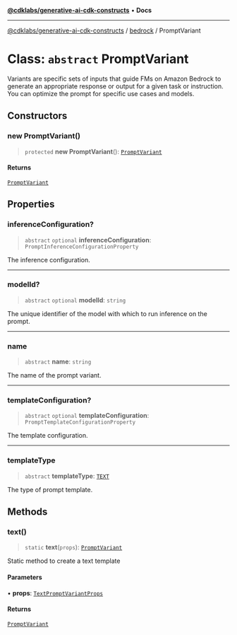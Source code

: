 [**@cdklabs/generative-ai-cdk-constructs**](../../../README.md) • **Docs**

***

[@cdklabs/generative-ai-cdk-constructs](../../../README.md) / [bedrock](../README.md) / PromptVariant

# Class: `abstract` PromptVariant

Variants are specific sets of inputs that guide FMs on Amazon Bedrock to
generate an appropriate response or output for a given task or instruction.
You can optimize the prompt for specific use cases and models.

## Constructors

### new PromptVariant()

> `protected` **new PromptVariant**(): [`PromptVariant`](PromptVariant.md)

#### Returns

[`PromptVariant`](PromptVariant.md)

## Properties

### inferenceConfiguration?

> `abstract` `optional` **inferenceConfiguration**: `PromptInferenceConfigurationProperty`

The inference configuration.

***

### modelId?

> `abstract` `optional` **modelId**: `string`

The unique identifier of the model with which to run inference on the prompt.

***

### name

> `abstract` **name**: `string`

The name of the prompt variant.

***

### templateConfiguration?

> `abstract` `optional` **templateConfiguration**: `PromptTemplateConfigurationProperty`

The template configuration.

***

### templateType

> `abstract` **templateType**: [`TEXT`](../enumerations/PromptTemplateType.md#text)

The type of prompt template.

## Methods

### text()

> `static` **text**(`props`): [`PromptVariant`](PromptVariant.md)

Static method to create a text template

#### Parameters

• **props**: [`TextPromptVariantProps`](../interfaces/TextPromptVariantProps.md)

#### Returns

[`PromptVariant`](PromptVariant.md)

